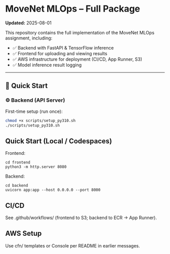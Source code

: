 # MoveNet MLOps – Full Package

**Updated:** 2025-08-01

This repository contains the full implementation of the MoveNet MLOps assignment, including:

- ✅ Backend with FastAPI & TensorFlow inference
- ✅ Frontend for uploading and viewing results
- ✅ AWS infrastructure for deployment (CI/CD, App Runner, S3)
- ✅ Model inference result logging

---

## 🚀 Quick Start

### ⚙️ Backend (API Server)

First-time setup (run once):

```bash
chmod +x scripts/setup_py310.sh
./scripts/setup_py310.sh
```

## Quick Start (Local / Codespaces)
Frontend:
```
cd frontend
python3 -m http.server 8080
```
Backend:
```
cd backend
uvicorn app:app --host 0.0.0.0 --port 8000
```

## CI/CD
See .github/workflows/ (frontend to S3; backend to ECR → App Runner).

## AWS Setup
Use cfn/ templates or Console per README in earlier messages.